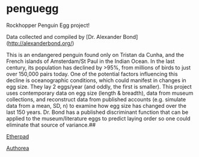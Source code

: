 # penguegg
Rockhopper Penguin Egg project!

Data collected and compiled by [Dr. Alexander Bond] (http://alexanderbond.org/)

This is an endangered penguin found only on Tristan da Cunha, and the French islands of Amsterdam/St Paul in the Indian Ocean. In the last century, its population has declined by >95%, from millions of birds to just over 150,000 pairs today. One of the potential factors influencing this decline is oceanographic conditions, which could manifest in changes in egg size. They lay 2 eggs/year (and oddly, the first is smaller). This project uses contemporary data on egg size (length & breadth), data from museum collections, and reconstruct data from published accounts (e.g. simulate data from a mean, SD, n) to examine how egg size has changed over the last 150 years. Dr. Bond has a published discriminant function that can be applied to the museum/literature eggs to predict laying order so one could eliminate that source of variance.##


[Etherpad](https://etherpad.net/p/Penguegg_notes)

[Authorea](https://www.authorea.com/users/140246/articles/150844)
